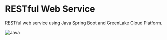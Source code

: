 # RESTful Web Service
RESTful web service using Java Spring Boot and GreenLake Cloud Platform. 

![Java](https://img.shields.io/badge/Java-orange)

